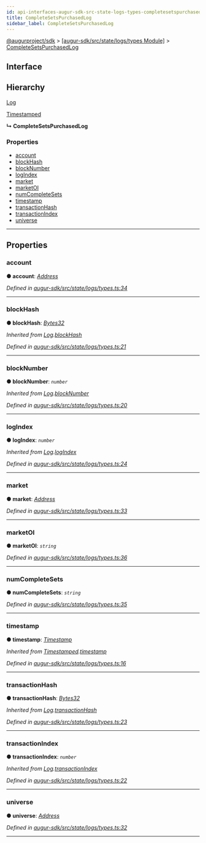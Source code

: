 ```yaml
---
id: api-interfaces-augur-sdk-src-state-logs-types-completesetspurchasedlog
title: CompleteSetsPurchasedLog
sidebar_label: CompleteSetsPurchasedLog
---
```


[@augurproject/sdk](api-readme.md) > [[augur-sdk/src/state/logs/types Module]](api-modules-augur-sdk-src-state-logs-types-module.md) > [CompleteSetsPurchasedLog](api-interfaces-augur-sdk-src-state-logs-types-completesetspurchasedlog.md)

## Interface

## Hierarchy

 [Log](api-interfaces-augur-sdk-src-state-logs-types-log.md)

 [Timestamped](api-interfaces-augur-sdk-src-state-logs-types-timestamped.md)

**↳ CompleteSetsPurchasedLog**

### Properties

* [account](api-interfaces-augur-sdk-src-state-logs-types-completesetspurchasedlog.md#account)
* [blockHash](api-interfaces-augur-sdk-src-state-logs-types-completesetspurchasedlog.md#blockhash)
* [blockNumber](api-interfaces-augur-sdk-src-state-logs-types-completesetspurchasedlog.md#blocknumber)
* [logIndex](api-interfaces-augur-sdk-src-state-logs-types-completesetspurchasedlog.md#logindex)
* [market](api-interfaces-augur-sdk-src-state-logs-types-completesetspurchasedlog.md#market)
* [marketOI](api-interfaces-augur-sdk-src-state-logs-types-completesetspurchasedlog.md#marketoi)
* [numCompleteSets](api-interfaces-augur-sdk-src-state-logs-types-completesetspurchasedlog.md#numcompletesets)
* [timestamp](api-interfaces-augur-sdk-src-state-logs-types-completesetspurchasedlog.md#timestamp)
* [transactionHash](api-interfaces-augur-sdk-src-state-logs-types-completesetspurchasedlog.md#transactionhash)
* [transactionIndex](api-interfaces-augur-sdk-src-state-logs-types-completesetspurchasedlog.md#transactionindex)
* [universe](api-interfaces-augur-sdk-src-state-logs-types-completesetspurchasedlog.md#universe)

---

## Properties

<a id="account"></a>

###  account

**● account**: *[Address](api-modules-augur-sdk-src-state-logs-types-module.md#address)*

*Defined in [augur-sdk/src/state/logs/types.ts:34](https://github.com/AugurProject/augur/blob/0787bf1a23/packages/augur-sdk/src/state/logs/types.ts#L34)*

___
<a id="blockhash"></a>

###  blockHash

**● blockHash**: *[Bytes32](api-modules-augur-sdk-src-state-logs-types-module.md#bytes32)*

*Inherited from [Log](api-interfaces-augur-sdk-src-state-logs-types-log.md).[blockHash](api-interfaces-augur-sdk-src-state-logs-types-log.md#blockhash)*

*Defined in [augur-sdk/src/state/logs/types.ts:21](https://github.com/AugurProject/augur/blob/0787bf1a23/packages/augur-sdk/src/state/logs/types.ts#L21)*

___
<a id="blocknumber"></a>

###  blockNumber

**● blockNumber**: *`number`*

*Inherited from [Log](api-interfaces-augur-sdk-src-state-logs-types-log.md).[blockNumber](api-interfaces-augur-sdk-src-state-logs-types-log.md#blocknumber)*

*Defined in [augur-sdk/src/state/logs/types.ts:20](https://github.com/AugurProject/augur/blob/0787bf1a23/packages/augur-sdk/src/state/logs/types.ts#L20)*

___
<a id="logindex"></a>

###  logIndex

**● logIndex**: *`number`*

*Inherited from [Log](api-interfaces-augur-sdk-src-state-logs-types-log.md).[logIndex](api-interfaces-augur-sdk-src-state-logs-types-log.md#logindex)*

*Defined in [augur-sdk/src/state/logs/types.ts:24](https://github.com/AugurProject/augur/blob/0787bf1a23/packages/augur-sdk/src/state/logs/types.ts#L24)*

___
<a id="market"></a>

###  market

**● market**: *[Address](api-modules-augur-sdk-src-state-logs-types-module.md#address)*

*Defined in [augur-sdk/src/state/logs/types.ts:33](https://github.com/AugurProject/augur/blob/0787bf1a23/packages/augur-sdk/src/state/logs/types.ts#L33)*

___
<a id="marketoi"></a>

###  marketOI

**● marketOI**: *`string`*

*Defined in [augur-sdk/src/state/logs/types.ts:36](https://github.com/AugurProject/augur/blob/0787bf1a23/packages/augur-sdk/src/state/logs/types.ts#L36)*

___
<a id="numcompletesets"></a>

###  numCompleteSets

**● numCompleteSets**: *`string`*

*Defined in [augur-sdk/src/state/logs/types.ts:35](https://github.com/AugurProject/augur/blob/0787bf1a23/packages/augur-sdk/src/state/logs/types.ts#L35)*

___
<a id="timestamp"></a>

###  timestamp

**● timestamp**: *[Timestamp](api-modules-augur-sdk-src-state-logs-types-module.md#timestamp)*

*Inherited from [Timestamped](api-interfaces-augur-sdk-src-state-logs-types-timestamped.md).[timestamp](api-interfaces-augur-sdk-src-state-logs-types-timestamped.md#timestamp)*

*Defined in [augur-sdk/src/state/logs/types.ts:16](https://github.com/AugurProject/augur/blob/0787bf1a23/packages/augur-sdk/src/state/logs/types.ts#L16)*

___
<a id="transactionhash"></a>

###  transactionHash

**● transactionHash**: *[Bytes32](api-modules-augur-sdk-src-state-logs-types-module.md#bytes32)*

*Inherited from [Log](api-interfaces-augur-sdk-src-state-logs-types-log.md).[transactionHash](api-interfaces-augur-sdk-src-state-logs-types-log.md#transactionhash)*

*Defined in [augur-sdk/src/state/logs/types.ts:23](https://github.com/AugurProject/augur/blob/0787bf1a23/packages/augur-sdk/src/state/logs/types.ts#L23)*

___
<a id="transactionindex"></a>

###  transactionIndex

**● transactionIndex**: *`number`*

*Inherited from [Log](api-interfaces-augur-sdk-src-state-logs-types-log.md).[transactionIndex](api-interfaces-augur-sdk-src-state-logs-types-log.md#transactionindex)*

*Defined in [augur-sdk/src/state/logs/types.ts:22](https://github.com/AugurProject/augur/blob/0787bf1a23/packages/augur-sdk/src/state/logs/types.ts#L22)*

___
<a id="universe"></a>

###  universe

**● universe**: *[Address](api-modules-augur-sdk-src-state-logs-types-module.md#address)*

*Defined in [augur-sdk/src/state/logs/types.ts:32](https://github.com/AugurProject/augur/blob/0787bf1a23/packages/augur-sdk/src/state/logs/types.ts#L32)*

___

